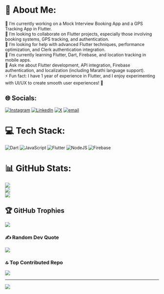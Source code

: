 # 💫 About Me:
🔭 I’m currently working on a Mock Interview Booking App and a GPS Tracking App in Flutter.<br>👯 I’m looking to collaborate on Flutter projects, especially those involving booking systems, GPS tracking, and authentication.<br>🤝 I’m looking for help with advanced Flutter techniques, performance optimization, and Clerk authentication integration.<br>🌱 I’m currently learning Flutter, Dart, Firebase, and location tracking in mobile apps.<br>💬 Ask me about Flutter development, API integration, Firebase authentication, and localization (including Marathi language support).<br>⚡ Fun fact: I have 1 year of experience in Flutter, and I enjoy experimenting with UI/UX to create smooth user experiences! 🚀


## 🌐 Socials:
[![Instagram](https://img.shields.io/badge/Instagram-%23E4405F.svg?logo=Instagram&logoColor=white)](https://instagram.com/https://www.instagram.com/aditya_jaitmal/) [![LinkedIn](https://img.shields.io/badge/LinkedIn-%230077B5.svg?logo=linkedin&logoColor=white)](https://linkedin.com/in/https://www.linkedin.com/in/aditya-jaitmal/) [![X](https://img.shields.io/badge/X-black.svg?logo=X&logoColor=white)](https://x.com/https://x.com/Adityajaitmal11) [![email](https://img.shields.io/badge/Email-D14836?logo=gmail&logoColor=white)](mailto:adityajaitmal123@gmail.com) 

# 💻 Tech Stack:
![Dart](https://img.shields.io/badge/dart-%230175C2.svg?style=for-the-badge&logo=dart&logoColor=white) ![JavaScript](https://img.shields.io/badge/javascript-%23323330.svg?style=for-the-badge&logo=javascript&logoColor=%23F7DF1E) ![Flutter](https://img.shields.io/badge/Flutter-%2302569B.svg?style=for-the-badge&logo=Flutter&logoColor=white) ![NodeJS](https://img.shields.io/badge/node.js-6DA55F?style=for-the-badge&logo=node.js&logoColor=white) ![Firebase](https://img.shields.io/badge/firebase-%23039BE5.svg?style=for-the-badge&logo=firebase)
# 📊 GitHub Stats:
![](https://github-readme-stats.vercel.app/api?username=adityajaitmal99&theme=shades-of-purple&hide_border=false&include_all_commits=false&count_private=false)<br/>
![](https://github-readme-streak-stats.herokuapp.com/?user=adityajaitmal99&theme=shades-of-purple&hide_border=false)<br/>
![](https://github-readme-stats.vercel.app/api/top-langs/?username=adityajaitmal99&theme=shades-of-purple&hide_border=false&include_all_commits=false&count_private=false&layout=compact)

## 🏆 GitHub Trophies
![](https://github-profile-trophy.vercel.app/?username=adityajaitmal99&theme=radical&no-frame=false&no-bg=true&margin-w=4)

### ✍️ Random Dev Quote
![](https://quotes-github-readme.vercel.app/api?type=horizontal&theme=radical)

### 🔝 Top Contributed Repo
![](https://github-contributor-stats.vercel.app/api?username=adityajaitmal99&limit=5&theme=dark&combine_all_yearly_contributions=true)

---
[![](https://visitcount.itsvg.in/api?id=adityajaitmal99&icon=0&color=0)](https://visitcount.itsvg.in)

<!-- Proudly created with GPRM ( https://gprm.itsvg.in ) -->